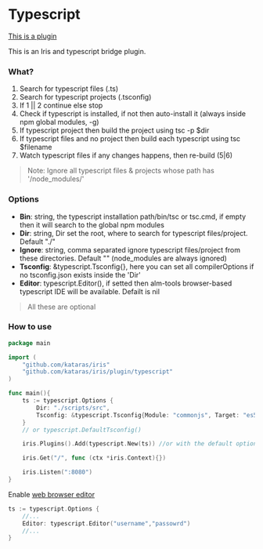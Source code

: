 # Typescript

[This is a plugin](https://github.com/kataras/iris/tree/development/plugin/typescript)

This is an Iris and typescript bridge plugin.

### What?

1. Search for typescript files (.ts)
2.    Search for typescript projects (.tsconfig)
3.    If 1 || 2 continue else stop
4.    Check if typescript is installed, if not then auto-install it (always inside npm global modules, -g)
5.    If typescript project then build the project using tsc -p $dir
6.    If typescript files and no project then build each typescript using tsc $filename
7.    Watch typescript files if any changes happens, then re-build (5|6)

 >Note: Ignore all typescript files & projects whose path has '/node_modules/'


### Options

 - **Bin**: string, the typescript installation path/bin/tsc or tsc.cmd, if empty then it will search to the global npm modules
 - **Dir**: string, Dir set the root, where to search for typescript files/project. Default "./" 
 - **Ignore**: string, comma separated ignore typescript files/project from these directories. Default "" (node_modules are always ignored) 
 - **Tsconfig**: &typescript.Tsconfig{}, here you can set all compilerOptions if no tsconfig.json exists inside the 'Dir' 
 - **Editor**: typescript.Editor(), if setted then alm-tools browser-based typescript IDE will be available. Defailt is nil
 
 >All these are optional


### How to use

```go
package main

import (
    "github.com/kataras/iris"
    "github.com/kataras/iris/plugin/typescript"
)

func main(){
    ts := typescript.Options {
        Dir: "./scripts/src",
        Tsconfig: &typescript.Tsconfig{Module: "commonjs", Target: "es5"}, 
    }
    // or typescript.DefaultTsconfig()

    iris.Plugins().Add(typescript.New(ts)) //or with the default options just: typescript.New()

    iris.Get("/", func (ctx *iris.Context){})

    iris.Listen(":8080")
}
```

Enable [web browser editor](plugin-editor.md)

```go
ts := typescript.Options {
    //...
    Editor: typescript.Editor("username","passowrd")
    //...
}

```